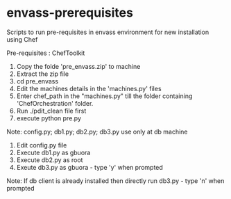 # envass-prerequisites
Scripts to run pre-requisites in envass environment for new installation using Chef

Pre-requisites : ChefToolkit
1. Copy the folde 'pre_envass.zip' to machine
2. Extract the zip file
3. cd pre_envass
4. Edit the machines details in the 'machines.py' files
5. Enter chef_path in the "machines.py" till the folder containing 'ChefOrchestration' folder.
6. Run ./pdit_clean file first
7. execute python pre.py 


Note: config.py; db1.py; db2.py; db3.py use only at db machine
1. Edit config.py file
2. Execute db1.py as gbuora
3. Execute db2.py as root
4. Exeute db3.py as gbuora  - type 'y' when prompted
  

Note: If db client is already installed then directly run db3.py - type 'n' when prompted
